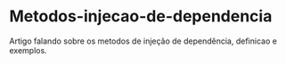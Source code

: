 # Metodos-injecao-de-dependencia
Artigo falando sobre os metodos de injeção de dependência, definicao e exemplos.
